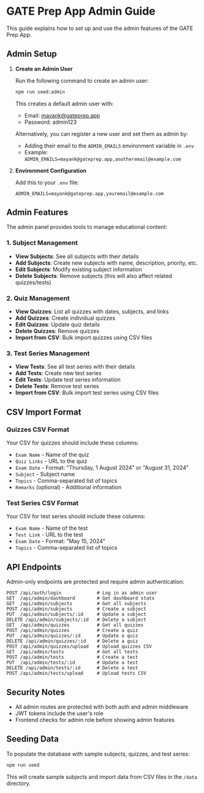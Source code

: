 # GATE Prep App Admin Guide

This guide explains how to set up and use the admin features of the GATE Prep App.

## Admin Setup

1. **Create an Admin User**

   Run the following command to create an admin user:

   ```bash
   npm run seed:admin
   ```

   This creates a default admin user with:
   - Email: mayank@gateprep.app
   - Password: admin123

   Alternatively, you can register a new user and set them as admin by:
   - Adding their email to the `ADMIN_EMAILS` environment variable in `.env`
   - Example: `ADMIN_EMAILS=mayank@gateprep.app,anotheremail@example.com`

2. **Environment Configuration**

   Add this to your `.env` file:

   ```
   ADMIN_EMAILS=mayank@gateprep.app,youremail@example.com
   ```

## Admin Features

The admin panel provides tools to manage educational content:

### 1. Subject Management

- **View Subjects**: See all subjects with their details
- **Add Subjects**: Create new subjects with name, description, priority, etc.
- **Edit Subjects**: Modify existing subject information
- **Delete Subjects**: Remove subjects (this will also affect related quizzes/tests)

### 2. Quiz Management

- **View Quizzes**: List all quizzes with dates, subjects, and links
- **Add Quizzes**: Create individual quizzes
- **Edit Quizzes**: Update quiz details
- **Delete Quizzes**: Remove quizzes
- **Import from CSV**: Bulk import quizzes using CSV files

### 3. Test Series Management

- **View Tests**: See all test series with their details
- **Add Tests**: Create new test series
- **Edit Tests**: Update test series information
- **Delete Tests**: Remove test series
- **Import from CSV**: Bulk import test series using CSV files

## CSV Import Format

### Quizzes CSV Format

Your CSV for quizzes should include these columns:

- `Exam Name` - Name of the quiz
- `Quiz Links` - URL to the quiz
- `Exam Date` - Format: "Thursday, 1 August 2024" or "August 31, 2024"
- `Subject` - Subject name
- `Topics` - Comma-separated list of topics
- `Remarks` (optional) - Additional information

### Test Series CSV Format

Your CSV for test series should include these columns:

- `Exam Name` - Name of the test
- `Test Link` - URL to the test
- `Exam Date` - Format: "May 15, 2024"
- `Topics` - Comma-separated list of topics

## API Endpoints

Admin-only endpoints are protected and require admin authentication:

```
POST /api/auth/login             # Log in as admin user
GET  /api/admin/dashboard        # Get dashboard stats
GET  /api/admin/subjects         # Get all subjects
POST /api/admin/subjects         # Create a subject
PUT  /api/admin/subjects/:id     # Update a subject
DELETE /api/admin/subjects/:id   # Delete a subject
GET  /api/admin/quizzes          # Get all quizzes
POST /api/admin/quizzes          # Create a quiz
PUT  /api/admin/quizzes/:id      # Update a quiz
DELETE /api/admin/quizzes/:id    # Delete a quiz
POST /api/admin/quizzes/upload   # Upload quizzes CSV
GET  /api/admin/tests            # Get all tests
POST /api/admin/tests            # Create a test
PUT  /api/admin/tests/:id        # Update a test
DELETE /api/admin/tests/:id      # Delete a test
POST /api/admin/tests/upload     # Upload tests CSV
```

## Security Notes

- All admin routes are protected with both auth and admin middleware
- JWT tokens include the user's role
- Frontend checks for admin role before showing admin features

## Seeding Data

To populate the database with sample subjects, quizzes, and test series:

```bash
npm run seed
```

This will create sample subjects and import data from CSV files in the `/data` directory.